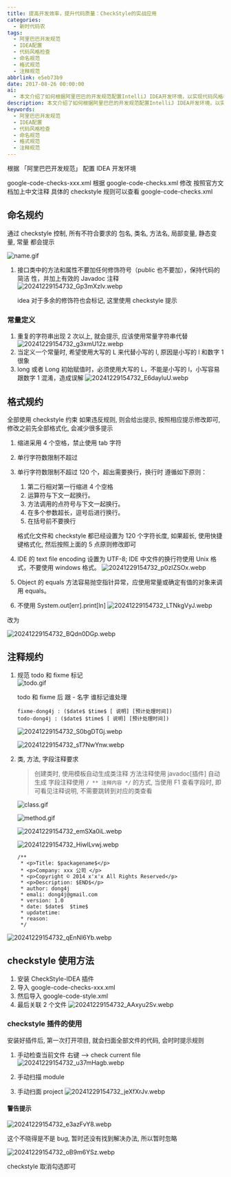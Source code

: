 ```yaml
---
title: 提高开发效率，提升代码质量：CheckStyle的实战应用
categories:
  - 新时代码农
tags:
  - 阿里巴巴开发规范
  - IDEA配置
  - 代码风格检查
  - 命名规范
  - 格式规范
  - 注释规范
abbrlink: e5eb73b9
date: 2017-08-26 00:00:00
ai:
  - 本文介绍了如何根据阿里巴巴的开发规范配置IntelliJ IDEA开发环境，以实现代码风格检查。文章详细讲解了如何使用Google-code-checks.xml文件和CheckStyle插件来控制命名规则、格式规约和注释规范，以提高代码质量和可维护性。
description: 本文介绍了如何根据阿里巴巴的开发规范配置IntelliJ IDEA开发环境，以实现代码风格检查。文章详细讲解了如何使用Google-code-checks.xml文件和CheckStyle插件来控制命名规则、格式规约和注释规范，以提高代码质量和可维护性。
keywords:
  - 阿里巴巴开发规范
  - IDEA配置
  - 代码风格检查
  - 命名规范
  - 格式规范
  - 注释规范
---
```


根据 「阿里巴巴开发规范」 配置 IDEA 开发环境

google-code-checks-xxx.xml
根据 google-code-checks.xml 修改
按照官方文档加上中文注释
具体的 checkstyle 规则可以查看 google-code-checks.xml

## 命名规约

通过 checkstyle 控制, 所有不符合要求的 包名, 类名, 方法名, 局部变量, 静态变量, 常量 都会提示

![name.gif](https://blog-1258270892.cos.ap-chengdu.myqcloud.com/source/image/name.gif)

1. 接口类中的方法和属性不要加任何修饰符号（public 也不要加），保持代码的简洁 性，并加上有效的 Javadoc 注释
   ![20241229154732_Gp3mXzIv.webp](https://blog-1258270892.cos.ap-chengdu.myqcloud.com/source/image/20241229154732_Gp3mXzIv.webp)

   idea 对于多余的修饰符也会标记, 这里使用 checkstyle 提示

### 常量定义

1. 重复的字符串出现 2 次以上, 就会提示, 应该使用常量字符串代替
   ![20241229154732_g3xmU12z.webp](https://blog-1258270892.cos.ap-chengdu.myqcloud.com/source/image/20241229154732_g3xmU12z.webp)
2. 当定义一个常量时, 希望使用大写的 L 来代替小写的 l, 原因是小写的 l 和数字 1 很象
3. long 或者 Long 初始赋值时，必须使用大写的 L，不能是小写的 l，小写容易跟数字 1 混淆，造成误解
   ![20241229154732_E6dayluU.webp](https://blog-1258270892.cos.ap-chengdu.myqcloud.com/source/image/20241229154732_E6dayluU.webp)

## 格式规约

全部使用 checkstyle 约束
如果违反规则, 则会给出提示, 按照相应提示修改即可, 修改之前先全部格式化, 会减少很多提示

1. 缩进采用 4 个空格，禁止使用 tab 字符
2. 单行字符数限制不超过
3. 单行字符数限制不超过 120 个，超出需要换行，换行时
   遵循如下原则：

   1. 第二行相对第一行缩进 4 个空格
   2. 运算符与下文一起换行。
   3. 方法调用的点符号与下文一起换行。
   4. 在多个参数超长，逗号后进行换行。
   5. 在括号前不要换行

   格式化文件和 checkstyle 都已经设置为 120 个字符长度, 如果超长, 使用快捷键格式化, 然后按照上面的 5 点原则修改即可

4. IDE 的 text file encoding 设置为 UTF-8; IDE 中文件的换行符使用 Unix 格式，不要使用 windows 格式。
   ![20241229154732_p0zIZSOx.webp](https://blog-1258270892.cos.ap-chengdu.myqcloud.com/source/image/20241229154732_p0zIZSOx.webp)
5. Object 的 equals 方法容易抛空指针异常，应使用常量或确定有值的对象来调用 equals。
6. 不使用 System.out[err].print[ln]
   ![20241229154732_LTNkgVyJ.webp](https://blog-1258270892.cos.ap-chengdu.myqcloud.com/source/image/20241229154732_LTNkgVyJ.webp)

改为

![20241229154732_BQdn0DGp.webp](https://blog-1258270892.cos.ap-chengdu.myqcloud.com/source/image/20241229154732_BQdn0DGp.webp)

## 注释规约

1. 规范 todo 和 fixme 标记  
   ![todo.gif](https://blog-1258270892.cos.ap-chengdu.myqcloud.com/source/image/todo.gif)

   todo 和 fixme 后 跟 - 名字 谁标记谁处理

   ```
   fixme-dong4j : ($date$ $time$ [ 说明] [预计处理时间])
   todo-dong4j : ($date$ $time$ [ 说明] [预计处理时间])
   ```

   ![20241229154732_S0bgDTGj.webp](https://blog-1258270892.cos.ap-chengdu.myqcloud.com/source/image/20241229154732_S0bgDTGj.webp)

   ![20241229154732_sT7NwYnw.webp](https://blog-1258270892.cos.ap-chengdu.myqcloud.com/source/image/20241229154732_sT7NwYnw.webp)

2. 类, 方法, 字段注释要求

   > 创建类时, 使用模板自动生成类注释
   > 方法注释使用 javadoc[插件] 自动生成
   > 字段注释使用 `/ ** 注释内容 */` 的方式, 当使用 F1 查看字段时, 即可看见注释说明, 不需要跳转到对应的类查看

   ![class.gif](https://blog-1258270892.cos.ap-chengdu.myqcloud.com/source/image/class.gif)

   ![method.gif](https://blog-1258270892.cos.ap-chengdu.myqcloud.com/source/image/method.gif)

   ![20241229154732_emSXa0iL.webp](https://blog-1258270892.cos.ap-chengdu.myqcloud.com/source/image/20241229154732_emSXa0iL.webp)

   ![20241229154732_HiwlLvwj.webp](https://blog-1258270892.cos.ap-chengdu.myqcloud.com/source/image/20241229154732_HiwlLvwj.webp)

   ```
   /**
    * <p>Title: $packagename$</p>
    * <p>Company: xxx 公司 </p>
    * <p>Copyright © 2014 x'x'x All Rights Reserved</p>
    * <p>Description: $END$</p>
    * author: dong4j
    * emali: dong4j@gmail.com
    * version: 1.0
    * date: $date$  $time$
    * updatetime:
    * reason:
    */
   ```

![20241229154732_qEnNI6Yb.webp](https://blog-1258270892.cos.ap-chengdu.myqcloud.com/source/image/20241229154732_qEnNI6Yb.webp)

## checkstyle 使用方法

1. 安装 CheckStyle-IDEA 插件
2. 导入 google-code-checks-xxx.xml
3. 然后导入 google-code-style.xml
4. 最后关联 2 个文件
   ![20241229154732_AAxyu2Sv.webp](https://blog-1258270892.cos.ap-chengdu.myqcloud.com/source/image/20241229154732_AAxyu2Sv.webp)

### checkstyle 插件的使用

安装好插件后, 第一次打开项目, 就会扫面全部文件的代码, 会时时提示规则

1. 手动检查当前文件 右键 --> check current file
   ![20241229154732_u37mHagb.webp](https://blog-1258270892.cos.ap-chengdu.myqcloud.com/source/image/20241229154732_u37mHagb.webp)

2. 手动扫描 module
3. 手动扫面 project
   ![20241229154732_jeXfXrJv.webp](https://blog-1258270892.cos.ap-chengdu.myqcloud.com/source/image/20241229154732_jeXfXrJv.webp)

#### 警告提示

![20241229154732_e3azFvY8.webp](https://blog-1258270892.cos.ap-chengdu.myqcloud.com/source/image/20241229154732_e3azFvY8.webp)

这个不晓得是不是 bug, 暂时还没有找到解决办法, 所以暂时忽略

![20241229154732_oB9m6YSz.webp](https://blog-1258270892.cos.ap-chengdu.myqcloud.com/source/image/20241229154732_oB9m6YSz.webp)

checkstyle 取消勾选即可
